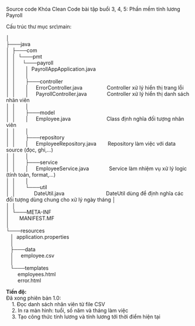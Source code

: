 Source code Khóa Clean Code bài tập buổi 3, 4, 5: Phần mềm tính lương Payroll

Cấu trúc thư mục src\main:

│\
├───java\
│&nbsp;&nbsp;├───com\
│&nbsp;&nbsp;│&nbsp;&nbsp;└───pmt\
│&nbsp;&nbsp;│&nbsp;&nbsp;&nbsp;&nbsp; └───payroll\
│&nbsp;&nbsp;│&nbsp;&nbsp;&nbsp;&nbsp;&nbsp;&nbsp;  │&nbsp;&nbsp;PayrollAppApplication.java\
│&nbsp;&nbsp;│&nbsp;&nbsp;&nbsp;&nbsp;&nbsp;&nbsp;  │\
│&nbsp;&nbsp;│&nbsp;&nbsp;&nbsp;&nbsp;&nbsp;&nbsp;  ├───controller\
│&nbsp;&nbsp;│&nbsp;&nbsp;&nbsp;&nbsp;&nbsp;&nbsp;  │&nbsp;&nbsp;&nbsp;&nbsp; ErrorController.java&nbsp;&nbsp;&nbsp;&nbsp;&nbsp;&nbsp;&nbsp;&nbsp;&nbsp;&nbsp;&nbsp;&nbsp;&nbsp;&nbsp;&nbsp;&nbsp;   Controller xử lý hiển thị trang lỗi\
│&nbsp;&nbsp;│&nbsp;&nbsp;&nbsp;&nbsp;&nbsp;&nbsp;  │&nbsp;&nbsp;&nbsp;&nbsp; PayrollController.java&nbsp;&nbsp;&nbsp;&nbsp;&nbsp;&nbsp;&nbsp;&nbsp;&nbsp;&nbsp;&nbsp;&nbsp;&nbsp; Controller xử lý hiển thị danh sách nhân viên\
│&nbsp;&nbsp;│&nbsp;&nbsp;&nbsp;&nbsp;&nbsp;&nbsp;  │\
│&nbsp;&nbsp;│&nbsp;&nbsp;&nbsp;&nbsp;&nbsp;&nbsp;  ├───model\
│&nbsp;&nbsp;│&nbsp;&nbsp;&nbsp;&nbsp;&nbsp;&nbsp;  │&nbsp;&nbsp;&nbsp;&nbsp; Employee.java&nbsp;&nbsp;&nbsp;&nbsp;&nbsp;&nbsp;&nbsp;&nbsp;&nbsp;&nbsp;&nbsp;&nbsp;&nbsp;&nbsp;&nbsp;&nbsp;&nbsp;&nbsp;&nbsp;&nbsp;&nbsp;&nbsp;&nbsp;&nbsp;&nbsp;Class định nghĩa đối tượng nhân viên\
│&nbsp;&nbsp;│&nbsp;&nbsp;&nbsp;&nbsp;&nbsp;&nbsp;  │\
│&nbsp;&nbsp;│&nbsp;&nbsp;&nbsp;&nbsp;&nbsp;&nbsp;  ├───repository\
│&nbsp;&nbsp;│&nbsp;&nbsp;&nbsp;&nbsp;&nbsp;&nbsp;  │&nbsp;&nbsp;&nbsp;&nbsp; EmployeeRepository.java&nbsp;&nbsp;&nbsp;&nbsp;&nbsp;&nbsp;&nbsp;&nbsp;Repository làm việc với data source (đọc, ghi,...)\
│&nbsp;&nbsp;│&nbsp;&nbsp;&nbsp;&nbsp;&nbsp;&nbsp;  │\
│&nbsp;&nbsp;│&nbsp;&nbsp;&nbsp;&nbsp;&nbsp;&nbsp;  ├───service\
│&nbsp;&nbsp;│&nbsp;&nbsp;&nbsp;&nbsp;&nbsp;&nbsp;  │&nbsp;&nbsp;&nbsp;&nbsp; EmployeeService.java&nbsp;&nbsp;&nbsp;&nbsp;&nbsp;&nbsp;&nbsp;&nbsp;&nbsp;&nbsp;&nbsp;&nbsp;&nbsp;   Service làm nhiệm vụ xử lý logic (tính toán, format,...)\
│&nbsp;&nbsp;│&nbsp;&nbsp;&nbsp;&nbsp;&nbsp;&nbsp;  │\
│&nbsp;&nbsp;│&nbsp;&nbsp;&nbsp;&nbsp;&nbsp;&nbsp;  └───util\
│&nbsp;&nbsp;│&nbsp;&nbsp;&nbsp;&nbsp;&nbsp;&nbsp;&nbsp;&nbsp;&nbsp;&nbsp;&nbsp;&nbsp; DateUtil.java&nbsp;&nbsp;&nbsp;&nbsp;&nbsp;&nbsp;&nbsp;&nbsp;&nbsp;&nbsp;&nbsp;&nbsp;&nbsp;&nbsp;&nbsp;&nbsp;&nbsp;&nbsp;&nbsp;&nbsp;&nbsp;&nbsp;&nbsp;&nbsp;&nbsp;&nbsp;&nbsp;&nbsp;&nbsp;DateUtil dùng để định nghĩa các đối tượng dùng chung cho xử lý ngày tháng
│&nbsp;&nbsp;\
│&nbsp;&nbsp;│\
│&nbsp;&nbsp;└───META-INF\
│&nbsp;&nbsp;&nbsp;&nbsp;&nbsp;&nbsp;  MANIFEST.MF\
│\
└───resources\
&nbsp;&nbsp; │&nbsp;&nbsp;application.properties\
&nbsp;&nbsp; │\
&nbsp;&nbsp; ├───data\
&nbsp;&nbsp; │&nbsp;&nbsp;&nbsp;&nbsp; employee.csv\
&nbsp;&nbsp; │\
&nbsp;&nbsp; └───templates\
&nbsp;&nbsp;&nbsp;&nbsp;&nbsp;&nbsp;&nbsp;&nbsp;employees.html\
&nbsp;&nbsp;&nbsp;&nbsp;&nbsp;&nbsp;&nbsp;&nbsp;error.html

            
**Tiến độ:**\
Đã xong phiên bản 1.0:\
&nbsp;&nbsp;&nbsp;&nbsp;1. Đọc danh sách nhân viên từ file CSV\
&nbsp;&nbsp;&nbsp;&nbsp;2. In ra màn hình: tuổi, số năm và tháng làm việc\
&nbsp;&nbsp;&nbsp;&nbsp;3. Tạo công thức tính lương và tính lương tới thời điểm hiện tại
